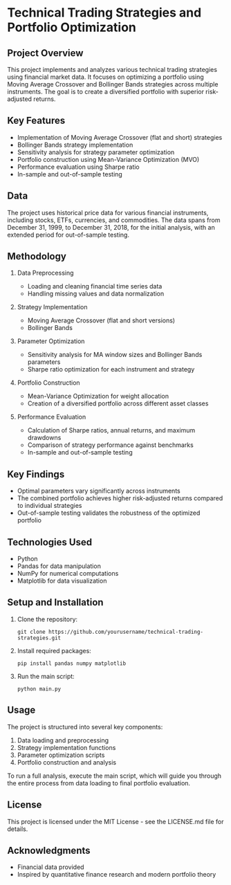 # Technical Trading Strategies and Portfolio Optimization

## Project Overview

This project implements and analyzes various technical trading strategies using financial market data. It focuses on optimizing a portfolio using Moving Average Crossover and Bollinger Bands strategies across multiple instruments. The goal is to create a diversified portfolio with superior risk-adjusted returns.

## Key Features

- Implementation of Moving Average Crossover (flat and short) strategies
- Bollinger Bands strategy implementation
- Sensitivity analysis for strategy parameter optimization
- Portfolio construction using Mean-Variance Optimization (MVO)
- Performance evaluation using Sharpe ratio
- In-sample and out-of-sample testing

## Data

The project uses historical price data for various financial instruments, including stocks, ETFs, currencies, and commodities. The data spans from December 31, 1999, to December 31, 2018, for the initial analysis, with an extended period for out-of-sample testing.

## Methodology

1. Data Preprocessing
   - Loading and cleaning financial time series data
   - Handling missing values and data normalization

2. Strategy Implementation
   - Moving Average Crossover (flat and short versions)
   - Bollinger Bands

3. Parameter Optimization
   - Sensitivity analysis for MA window sizes and Bollinger Bands parameters
   - Sharpe ratio optimization for each instrument and strategy

4. Portfolio Construction
   - Mean-Variance Optimization for weight allocation
   - Creation of a diversified portfolio across different asset classes

5. Performance Evaluation
   - Calculation of Sharpe ratios, annual returns, and maximum drawdowns
   - Comparison of strategy performance against benchmarks
   - In-sample and out-of-sample testing

## Key Findings

- Optimal parameters vary significantly across instruments
- The combined portfolio achieves higher risk-adjusted returns compared to individual strategies
- Out-of-sample testing validates the robustness of the optimized portfolio

## Technologies Used

- Python
- Pandas for data manipulation
- NumPy for numerical computations
- Matplotlib for data visualization

## Setup and Installation

1. Clone the repository:
   ```
   git clone https://github.com/yourusername/technical-trading-strategies.git
   ```

2. Install required packages:
   ```
   pip install pandas numpy matplotlib
   ```

3. Run the main script:
   ```
   python main.py
   ```

## Usage

The project is structured into several key components:

1. Data loading and preprocessing
2. Strategy implementation functions
3. Parameter optimization scripts
4. Portfolio construction and analysis

To run a full analysis, execute the main script, which will guide you through the entire process from data loading to final portfolio evaluation.

## License

This project is licensed under the MIT License - see the LICENSE.md file for details.

## Acknowledgments

- Financial data provided
- Inspired by quantitative finance research and modern portfolio theory
